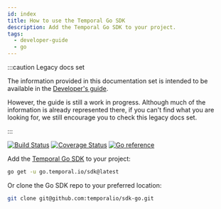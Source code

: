 ```yaml
---
id: index
title: How to use the Temporal Go SDK
description: Add the Temporal Go SDK to your project.
tags:
  - developer-guide
  - go
---
```


:::caution Legacy docs set

The information provided in this documentation set is intended to be available in the [Developer's guide](/application-development).

However, the guide is still a work in progress.
Although much of the information is already represented there, if you can't find what you are looking for, we still encourage you to check this legacy docs set.

:::

[![Build Status](https://badge.buildkite.com/ce6df3b1a8b375270261ae70fb2d2756af298fef3a0dac4d20.svg?theme=github&branch=master)](https://buildkite.com/temporal/temporal-go-client) [![Coverage Status](https://coveralls.io/repos/github/temporalio/temporal-go-sdk/badge.svg?branch=master)](https://coveralls.io/github/temporalio/temporal-go-sdk?branch=master) [![Go reference](https://pkg.go.dev/badge/go.temporal.io/sdk)](https://pkg.go.dev/go.temporal.io/sdk)

Add the [Temporal Go SDK](https://github.com/temporalio/sdk-go) to your project:

```bash
go get -u go.temporal.io/sdk@latest
```

Or clone the Go SDK repo to your preferred location:

```bash
git clone git@github.com:temporalio/sdk-go.git
```
